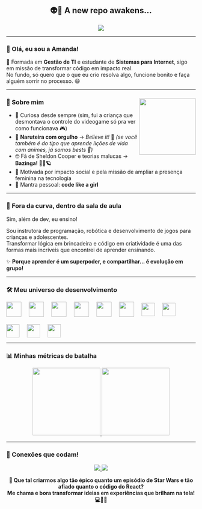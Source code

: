 <h2 align="center">👽🖖 A new repo awakens...</h2>

<div align="center">
  <a href="https://git.io/typing-svg">
    <img src="https://readme-typing-svg.demolab.com?font=Fira+Code&pause=1000&color=BC47F7&background=FF56FF00&center=true&width=435&lines=Aspiring+Full-Stack+Developer+%F0%9F%9A%80"/>
  </a>
</div>

---

### 💜 Olá, eu sou a Amanda!

🧠 Formada em **Gestão de TI** e estudante de **Sistemas para Internet**, sigo em missão de transformar código em impacto real.  
No fundo, só quero que o que eu crio resolva algo, funcione bonito e faça alguém sorrir no processo. 😄

---

### 💫 Sobre mim <img src="https://media1.giphy.com/media/v1.Y2lkPTc5MGI3NjExdmN0OG5kdGw4YzZxeTl2YmdkaHl2cWt1YXhrZjhpYm4wb2FqdW52eCZlcD12MV9pbnRlcm5hbF9naWZfYnlfaWQmY3Q9Zw/xUOwG5hJ7pO0A2xx3G/giphy.webp" height="150" align="right" />

- 👀 Curiosa desde sempre (sim, fui a criança que desmontava o controle do videogame só pra ver como funcionava 🎮)  
- 🍜 **Naruteira com orgulho** → *Believe it!* 🧡 *(se você também é do tipo que aprende lições de vida com animes, já somos bests 👊)*  
- 🤓 Fã de Sheldon Cooper e teorias malucas → **Bazinga! 🧠💥🪐**  
- 🎯 Motivada por impacto social e pela missão de ampliar a presença feminina na tecnologia
- 💜 Mantra pessoal: **code like a girl**   

---

### 🚀 Fora da curva, dentro da sala de aula

Sim, além de dev, eu ensino!

Sou instrutora de programação, robótica e desenvolvimento de jogos para crianças e adolescentes.  
Transformar lógica em brincadeira e código em criatividade é uma das formas mais incríveis que encontrei de aprender ensinando.

✨ **Porque aprender é um superpoder, e compartilhar... é evolução em grupo!**

---

### 🛠️ Meu universo de desenvolvimento 

<div style="display: flex; flex-wrap: wrap; gap: 20px; align-items: center;">

<img src="https://cdn.jsdelivr.net/gh/devicons/devicon/icons/javascript/javascript-original.svg" height="40" />
<img src="https://cdn.jsdelivr.net/gh/devicons/devicon/icons/typescript/typescript-original.svg" height="40" />
<img src="https://cdn.jsdelivr.net/gh/devicons/devicon/icons/react/react-original.svg" height="40" />
<img src="https://cdn.jsdelivr.net/gh/devicons/devicon/icons/html5/html5-original.svg" height="40" />
<img src="https://cdn.jsdelivr.net/gh/devicons/devicon/icons/css3/css3-original.svg" height="40" />
<img src="https://cdn.jsdelivr.net/gh/devicons/devicon/icons/python/python-original.svg" height="40" />
<img src="https://cdn.jsdelivr.net/gh/devicons/devicon/icons/tailwindcss/tailwindcss-original-wordmark.svg" height="35" />
<img src="https://cdn.jsdelivr.net/gh/devicons/devicon/icons/mysql/mysql-original.svg" height="35" />
<img src="https://cdn.jsdelivr.net/gh/devicons/devicon/icons/mongodb/mongodb-original.svg" height="35" />
<img src="https://cdn.jsdelivr.net/gh/devicons/devicon/icons/vscode/vscode-original.svg" height="35" />
<img src="https://cdn.jsdelivr.net/gh/devicons/devicon/icons/figma/figma-original.svg" height="35" />

</div>

---

### 📊 Minhas métricas de batalha

<div align="center">

<a href="https://github.com/amanda-gagliero">
  <img height="180em" src="https://github-readme-stats.vercel.app/api?username=amanda-gagliero&show_icons=true&theme=radical&include_all_commits=true&count_private=true&hide_border=true"/>
</a>
<a href="https://github.com/amanda-gagliero">
  <img height="180em" src="https://github-readme-stats.vercel.app/api/top-langs/?username=amanda-gagliero&layout=compact&theme=radical&hide_border=true&langs_count=6"/>
</a>

</div>

---

### 🌈 Conexões que codam!

<p align="center">
  <a href="mailto:amandagagliero@gmail.com" target="_blank">
    <img src="https://img.shields.io/badge/Gmail-D14836?style=for-the-badge&logo=gmail&logoColor=white" />
  </a>
  <a href="https://www.linkedin.com/in/amanda-gagliero/" target="_blank">
    <img src="https://img.shields.io/badge/LinkedIn-0077B5?style=for-the-badge&logo=linkedin&logoColor=white" />
  </a>
</p>

<p align="center"><strong>🚀 Que tal criarmos algo tão épico quanto um episódio de Star Wars e tão afiado quanto o código do React?<br>Me chama e bora transformar ideias em experiências que brilham na tela! 💻🌌✨</strong></p>



